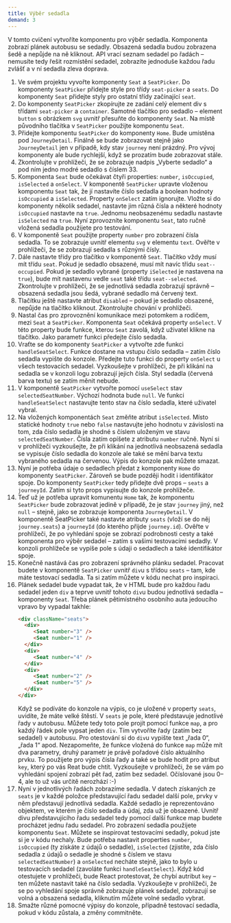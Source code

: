 ```yaml
---
title: Výběr sedadla
demand: 3
---
```


V tomto cvičení vytvoříte komponentu pro výběr sedadla. Komponenta zobrazí plánek autobusu se sedadly. Obsazená sedadla budou zobrazena šedě a nepůjde na ně
kliknout. API vrací seznam sedadel po řadách – nemusíte tedy řešit rozmístění sedadel, zobrazíte jednoduše každou řadu zvlášť a v ní sedadla zleva doprava.

1. Ve svém projektu vyvořte komponenty `Seat` a `SeatPicker`. Do komponenty `SeatPicker` přidejte style pro třídy `seat-picker` a `seats`. Do komponenty `Seat`
   přidejte styly pro ostatní třídy začínající `seat`.
1. Do komponenty `SeatPicker` zkopírujte ze zadání celý element div s třídami `seat-picker` a `container`. Samotné tlačítko pro sedadlo – element `button` s
   obrázkem `svg` uvnitř přesuňte do komponenty `Seat`. Na místě původního tlačítka v  `SeatPicker` použijte komponentu `Seat`.
1. Přidejte komponentu `SeatPicker` do komponenty `Home`. Bude umístěna pod `JourneyDetail`. Finálně se bude zobrazovat stejně jako `JourneyDetail` jen v
   případě, kdy stav `journey` není prázdný. Pro vývoj komponenty ale bude rychlejší, když se prozatím bude zobrazovat stále.
1. Zkontrolujte v prohlížeči, že se zobrazuje nadpis „Vyberte sedadlo“ a pod ním jedno modré sedadlo s číslem 33.
1. Komponenta `Seat` bude očekávat čtyři properties: `number`, `isOccupied`, `isSelected` a `onSelect`. V komponentě `SeatPicker` upravte vloženou
   komponentu `Seat` tak, že jí nastavíte číslo sedadla a boolean hodnoty `isOccupied` a `isSelected`. Property `onSelect` zatím ignorujte. Vložte si do
   komponenty několik sedadel, nastavte jim různá čísla a některé hodnoty `isOccupied` nastavte na `true`. Jednomu neobsazenému sedadlu nastavte `isSelected`
   na `true`. Nyní zprovozníte komponentu `Seat`, tato ručně vložená sedadla použijete pro testování.
1. V komponentě `Seat` použijte property `number` pro zobrazení čísla sedadla. To se zobrazuje uvnitř elementu `svg` v elementu `text`. Ověřte v prohlížeči, že
   se zobrazují sedadla s různými čísly.
1. Dále nastavte třídy pro tlačítko v komponentě `Seat`. Tlačítko vždy musí mít třídu `seat`. Pokud je sedadlo obsazené, musí mít navíc třídu `seat--occupied`.
   Pokud je sedadlo vybrané (property `iSelected` je nastavena na `true`), bude mít nastavenu vedle `seat` také třídu `seat--selected`. Zkontrolujte v
   prohlížeči, že se jednotlivá sedadla zobrazují správně – obsazená sedadla jsou šedá, vybrané sedadlo má červený text.
1. Tlačítku ještě nastavte atribut `disabled` – pokud je sedadlo obsazené, nepůjde na tlačítko kliknout. Zkontrolujte chování v prohlížeči.
1. Nastal čas pro zprovoznění komunikace mezi potomkem a rodičem, mezi `Seat` a `SeatPicker`. Komponenta `Seat` očekává property `onSelect`. V této property
   bude funkce, kterou `Seat` zavolá, když uživatel klikne na tlačítko. Jako parametr funkci předejte číslo sedadla.
1. Vraťte se do komponenty `SeatPicker` a vytvořte zde funkci `handleSeatSelect`. Funkce dostane na vstupu číslo sedadla – zatím číslo sedadla vypište do
   konzole. Předejte tuto funkci do property `onSelect` u všech testovacích sedadel. Vyzkoušejte v prohlížeči, že při klikání na sedadla se v konzoli logu
   zobrazují jejich čísla. Styl sedadla (červená barva textu) se zatím měnit nebude.
1. V komponentě `SeatPicker` vytvořte pomocí `useSelect` stav `selectedSeatNumber`. Výchozí hodnota bude `null`. Ve funkci `handleSeatSelect` nastavujte tento
   stav na číslo sedadla, které uživatel vybral.
1. Na vložených komponentách `Seat` změňte atribut `isSelected`. Místo statické hodnoty `true` nebo `false` nastavujte jeho hodnotu v závislosti na tom, zda
   číslo sedadla je shodné s číslem uloženým ve stavu `selectedSeatNumber`. Čísla zatím opíšete z atributu `number` ručně. Nyní si v prohlížeči vyzkoušejte, že
   při klikání na jednotlivá neobsazená sedadla se vypisuje číslo sedadla do konzole ale také se mění barva textu vybraného sedadla na červenou. Výpis do
   konzole pak můžete smazat.
1. Nyní je potřeba údaje o sedadlech předat z komponenty `Home` do komponenty `SeatPicker`. Zároveň se bude později hodit i identifikátor spoje. Do komponenty
   `SeatPicker` tedy přidejte dvě props – `seats` a `journeyId`. Zatím si tyto props vypisujte do konzole prohlížeče.
1. Teď už je potřeba upravit komunentu `Home` tak, že komponentu `SeatPicker` bude zobrazovat jedině v případě, že je stav `journey` jiný, než `null` – stejně,
   jako se zobrazuje komponenta `JourneyDetail`. V komponentě SeatPicker také nastavte atributy `seats` (vloží se do něj `journey.seats`) a `journeyId` (do
   kterého přijde `journey.id`). Ověřte v prohlížeči, že po vyhledání spoje se zobrazí podrobnosti cesty a také komponenta pro výběr sedadel – zatím s vašimi
   testovacími sedadly. V konzoli prohlížeče se vypíše pole s údaji o sedadlech a také identifikátor spoje.
1. Konečně nastává čas pro zobrazení správného plánku sedadel. Pracovat budete v komponentě `SeatPicker` uvnitř `div`u s třídou `seats` – tam, kde máte
   testovací sedadla. Ta si zatím můžete v kódu nechat pro inspiraci.
1. Plánek sedadel bude vypadat tak, že v HTML bude pro každou řadu sedadel jeden `div` a teprve uvnitř tohoto `div`u budou jednotlivá sedadla –
   komponenty `Seat`. Třeba plánek pětimístného osobního auta jedoucího vpravo by vypadal takhle:
   ```html
   <div className="seats">
     <div>
        <Seat number="3" />
        <Seat number="1" />
     </div>
     <div>
        <Seat number="4" />
     </div>
     <div>
        <Seat number="2" />
        <Seat number="5" />
     </div>
   </div>
   ```
   Když se podíváte do konzole na výpis, co je uložené v property `seats`, uvidíte, že máte velké štěstí. V `seats` je pole, které představuje jednotlivé řady v
   autobusu. Můžete tedy toto pole projít pomocí funkce `map`, a pro každý řádek pole vypsat jeden `div`. Tím vytvoříte řady (zatím bez sedadel) v autobusu. Pro
   otestování si do `div`u vypište text „řada 0“, „řada 1“ apod. Nezapomeňte, že funkce vložená do funkce `map` může mít dva parametry, druhý parametr je právě
   pořadové číslo aktuálního prvku. To použijete pro výpis čísla řady a také se bude hodit pro atribut `key`, který po vás Reat bude chtít. Vyzkoušejte v
   prohlížeči, že se vám po vyhledání spojení zobrazí pět řad, zatím bez sedadel. Očíslované jsou 0–4, ale to už vás určitě nerozhází :-)
1. Nyní v jednotlivých řadách zobrazíme sedadla. V datech získaných ze `seats` je v každé položce představující řadu sedadel další pole, prvky v něm představují
   jednotlivá sedadla. Každé sedadlo je reprezentováno objektem, ve kterém je číslo sedadla a údaj, zda už je obsazené. Uvnitř divu představujícího řadu sedadel
   tedy pomocí další funkce map budete procházet jednu řadu sedadel. Pro zobrazení sedadla použijete komponentu `Seat`. Můžete se inspirovat testovacími
   sedadly, pokud jste si je v kódu nechaly. Bude potřeba nastavit properties `number`, `isOccupied` (ty získáte z údajů o sedadle), `isSelected` (zjistíte, zda
   číslo sedadla z údajů o sedadle je shodné s číslem ve stavu `selectedSeatNumber`) a `onSelected` necháte stejně, jako to bylo u testovacích sedadel (zavoláte
   funkci `handleSeatSelect`). Když kód otestujete v prohlížeči, bude React protestovat, že chybí autribut `key` – ten můžete nastavit také na číslo sedadla.
   Vyzkoušejte v prohlížeči, že se po vyhledání spoje správně zobrazuje plánek sedadel, zobrazují se volná a obsazená sedadla, kliknutím můžete volné sedadlo
   vybrat.
1. Smažte různé pomocné výpisy do konzole, případně testovací sedadla, pokud v kódu zůstala, a změny commitněte.
